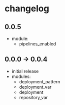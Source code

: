 # changelog

## 0.0.5

* module:
    * pipelines_enabled

## 0.0.0 -> 0.0.4

* initial release
* modules: 
    * deployment_pattern
    * deployment_var
    * deployment
    * repository_var
